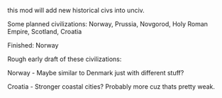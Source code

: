 this mod will add new historical civs into unciv.

Some planned civilizations: Norway, Prussia, Novgorod, Holy Roman Empire, Scotland, Croatia

Finished: Norway

Rough early draft of these civilizations:

Norway - Maybe similar to Denmark just with different stuff?

Croatia - Stronger coastal cities? Probably more cuz thats pretty weak.

